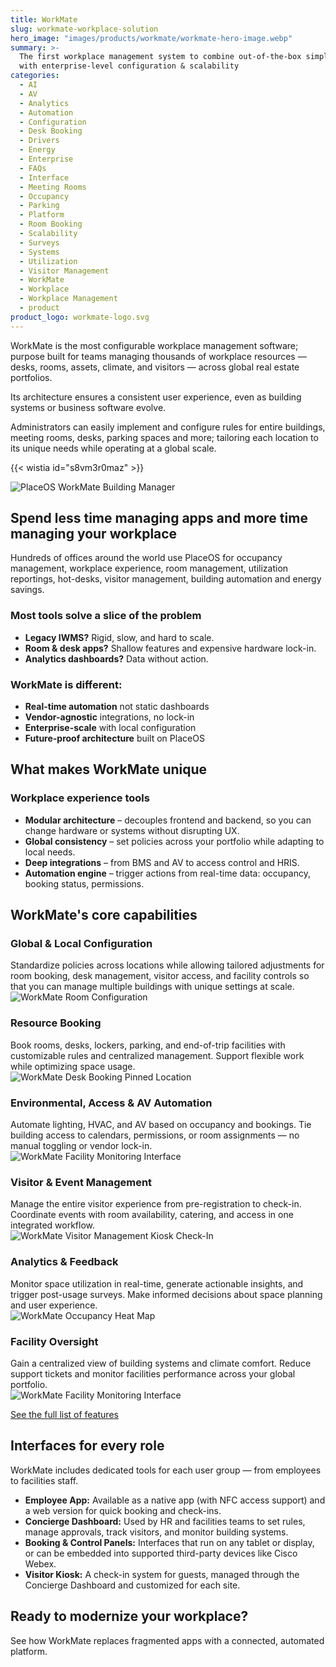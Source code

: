 ```yaml
---
title: WorkMate
slug: workmate-workplace-solution
hero_image: "images/products/workmate/workmate-hero-image.webp"
summary: >-
  The first workplace management system to combine out-of-the-box simplicity
  with enterprise-level configuration & scalability
categories:
  - AI
  - AV
  - Analytics
  - Automation
  - Configuration
  - Desk Booking
  - Drivers
  - Energy
  - Enterprise
  - FAQs
  - Interface
  - Meeting Rooms
  - Occupancy
  - Parking
  - Platform
  - Room Booking
  - Scalability
  - Surveys
  - Systems
  - Utilization
  - Visitor Management
  - WorkMate
  - Workplace
  - Workplace Management
  - product
product_logo: workmate-logo.svg
---
```

WorkMate is the most configurable workplace management software; purpose built for teams managing thousands of workplace resources — desks, rooms, assets, climate, and visitors — across global real estate portfolios. 

Its architecture ensures a consistent user experience, even as building systems or business software evolve. 

Administrators can easily implement and configure rules for entire buildings, meeting rooms, desks, parking spaces and more; tailoring each location to its unique needs while operating at a global scale.

{{< wistia id="s8vm3r0maz" >}}

![PlaceOS WorkMate Building Manager](/images/products/workmate/placeos-workmate-building-manager.webp)

## Spend less time managing apps and more time managing your workplace
Hundreds of offices around the world use PlaceOS for occupancy management, workplace experience, room management, utilization reportings, hot-desks, visitor management, building automation and energy savings. 

### Most tools solve a slice of the problem
- **Legacy IWMS?** Rigid, slow, and hard to scale.  
- **Room & desk apps?** Shallow features and expensive hardware lock-in.  
- **Analytics dashboards?** Data without action.

### WorkMate is different:
- **Real-time automation** not static dashboards
- **Vendor-agnostic** integrations, no lock-in
- **Enterprise-scale** with local configuration
- **Future-proof architecture** built on PlaceOS

## What makes WorkMate unique
### Workplace experience tools
- **Modular architecture** – decouples frontend and backend, so you can change hardware or systems without disrupting UX.  
- **Global consistency** – set policies across your portfolio while adapting to local needs.  
- **Deep integrations** – from BMS and AV to access control and HRIS.  
- **Automation engine** – trigger actions from real-time data: occupancy, booking status, permissions.

## WorkMate's core capabilities

### Global & Local Configuration
Standardize policies across locations while allowing tailored adjustments for room booking, desk management, visitor access, and facility controls so that you can manage multiple buildings with unique settings at scale.
![WorkMate Room Configuration](/images/products/workmate/workmate-room-configuration-rules.webp)
### Resource Booking
Book rooms, desks, lockers, parking, and end-of-trip facilities with customizable rules and centralized management. Support flexible work while optimizing space usage.  
![WorkMate Desk Booking Pinned Location](/images/products/workmate/desk-booking-pinned-location-thumbnail.avif)

### Environmental, Access & AV Automation
Automate lighting, HVAC, and AV based on occupancy and bookings. Tie building access to calendars, permissions, or room assignments — no manual toggling or vendor lock-in.  
![WorkMate Facility Monitoring Interface](/images/products/workmate/workmate-evironment-information-p-1600.webp)

### Visitor & Event Management
Manage the entire visitor experience from pre-registration to check-in. Coordinate events with room availability, catering, and access in one integrated workflow.  
![WorkMate Visitor Management Kiosk Check-In](/images/products/workmate/placeos-workmate-kiosk-check-in.webp)

### Analytics & Feedback
Monitor space utilization in real-time, generate actionable insights, and trigger post-usage surveys. Make informed decisions about space planning and user experience.  
![WorkMate Occupancy Heat Map](/images/products/workmate/real-time-occupancy-workmate-floor-plan-occupancy-by-room.webp)

### Facility Oversight
Gain a centralized view of building systems and climate comfort. Reduce support tickets and monitor facilities performance across your global portfolio.  
![WorkMate Facility Monitoring Interface](/images/products/workmate/workmate-evironment-information-p-1600.webp)

[See the full list of features](#features)


## Interfaces for every role

WorkMate includes dedicated tools for each user group — from employees to facilities staff.

- **Employee App:** Available as a native app (with NFC access support) and a web version for quick booking and check-ins.  
- **Concierge Dashboard:** Used by HR and facilities teams to set rules, manage approvals, track visitors, and monitor building systems.  
- **Booking & Control Panels:** Interfaces that run on any tablet or display, or can be embedded into supported third-party devices like Cisco Webex.  
- **Visitor Kiosk:** A check-in system for guests, managed through the Concierge Dashboard and customized for each site.

## Ready to modernize your workplace?

See how WorkMate replaces fragmented apps with a connected, automated platform.